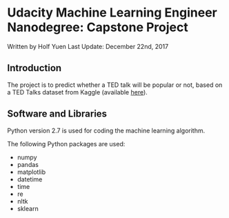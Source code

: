 # Udacity Machine Learning Engineer Nanodegree: Capstone Project

Written by Holf Yuen
Last Update: December 22nd, 2017

## Introduction

The project is to predict whether a TED talk will be popular or not, based on a TED Talks dataset from Kaggle (available [here](https://www.kaggle.com/rounakbanik/ted-talks)).

## Software and Libraries

Python version 2.7 is used for coding the machine learning algorithm.

The following Python packages are used:
- numpy
- pandas
- matplotlib
- datetime
- time
- re
- nltk
- sklearn